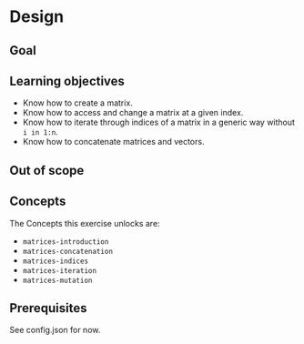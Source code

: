 # Design

## Goal

## Learning objectives

- Know how to create a matrix.
- Know how to access and change a matrix at a given index.
- Know how to iterate through indices of a matrix in a generic way without `i in 1:n`.
- Know how to concatenate matrices and vectors.

## Out of scope

## Concepts

The Concepts this exercise unlocks are:

- `matrices-introduction`
- `matrices-concatenation`
- `matrices-indices`
- `matrices-iteration`
- `matrices-mutation`

## Prerequisites

See config.json for now.
